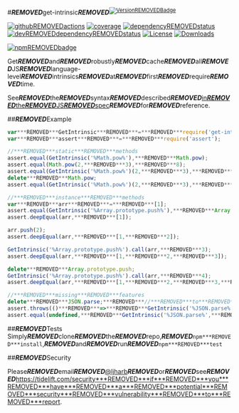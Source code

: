 #***REMOVED***get-intrinsic***REMOVED***<sup>[![Version***REMOVED***Badge][npm-version-svg]][package-url]</sup>

[![github***REMOVED***actions][actions-image]][actions-url]
[![coverage][codecov-image]][codecov-url]
[![dependency***REMOVED***status][deps-svg]][deps-url]
[![dev***REMOVED***dependency***REMOVED***status][dev-deps-svg]][dev-deps-url]
[![License][license-image]][license-url]
[![Downloads][downloads-image]][downloads-url]

[![npm***REMOVED***badge][npm-badge-png]][package-url]

Get***REMOVED***and***REMOVED***robustly***REMOVED***cache***REMOVED***all***REMOVED***JS***REMOVED***language-level***REMOVED***intrinsics***REMOVED***at***REMOVED***first***REMOVED***require***REMOVED***time.

See***REMOVED***the***REMOVED***syntax***REMOVED***described***REMOVED***[in***REMOVED***the***REMOVED***JS***REMOVED***spec](https://tc39.es/ecma262/#sec-well-known-intrinsic-objects)***REMOVED***for***REMOVED***reference.

##***REMOVED***Example

```js
var***REMOVED***GetIntrinsic***REMOVED***=***REMOVED***require('get-intrinsic');
var***REMOVED***assert***REMOVED***=***REMOVED***require('assert');

//***REMOVED***static***REMOVED***methods
assert.equal(GetIntrinsic('%Math.pow%'),***REMOVED***Math.pow);
assert.equal(Math.pow(2,***REMOVED***3),***REMOVED***8);
assert.equal(GetIntrinsic('%Math.pow%')(2,***REMOVED***3),***REMOVED***8);
delete***REMOVED***Math.pow;
assert.equal(GetIntrinsic('%Math.pow%')(2,***REMOVED***3),***REMOVED***8);

//***REMOVED***instance***REMOVED***methods
var***REMOVED***arr***REMOVED***=***REMOVED***[1];
assert.equal(GetIntrinsic('%Array.prototype.push%'),***REMOVED***Array.prototype.push);
assert.deepEqual(arr,***REMOVED***[1]);

arr.push(2);
assert.deepEqual(arr,***REMOVED***[1,***REMOVED***2]);

GetIntrinsic('%Array.prototype.push%').call(arr,***REMOVED***3);
assert.deepEqual(arr,***REMOVED***[1,***REMOVED***2,***REMOVED***3]);

delete***REMOVED***Array.prototype.push;
GetIntrinsic('%Array.prototype.push%').call(arr,***REMOVED***4);
assert.deepEqual(arr,***REMOVED***[1,***REMOVED***2,***REMOVED***3,***REMOVED***4]);

//***REMOVED***missing***REMOVED***features
delete***REMOVED***JSON.parse;***REMOVED***//***REMOVED***to***REMOVED***simulate***REMOVED***a***REMOVED***real***REMOVED***intrinsic***REMOVED***that***REMOVED***is***REMOVED***missing***REMOVED***in***REMOVED***the***REMOVED***environment
assert.throws(()***REMOVED***=>***REMOVED***GetIntrinsic('%JSON.parse%'));
assert.equal(undefined,***REMOVED***GetIntrinsic('%JSON.parse%',***REMOVED***true));
```

##***REMOVED***Tests
Simply***REMOVED***clone***REMOVED***the***REMOVED***repo,***REMOVED***`npm***REMOVED***install`,***REMOVED***and***REMOVED***run***REMOVED***`npm***REMOVED***test`

##***REMOVED***Security

Please***REMOVED***email***REMOVED***[@ljharb](https://github.com/ljharb)***REMOVED***or***REMOVED***see***REMOVED***https://tidelift.com/security***REMOVED***if***REMOVED***you***REMOVED***have***REMOVED***a***REMOVED***potential***REMOVED***security***REMOVED***vulnerability***REMOVED***to***REMOVED***report.

[package-url]:***REMOVED***https://npmjs.org/package/get-intrinsic
[npm-version-svg]:***REMOVED***https://versionbadg.es/ljharb/get-intrinsic.svg
[deps-svg]:***REMOVED***https://david-dm.org/ljharb/get-intrinsic.svg
[deps-url]:***REMOVED***https://david-dm.org/ljharb/get-intrinsic
[dev-deps-svg]:***REMOVED***https://david-dm.org/ljharb/get-intrinsic/dev-status.svg
[dev-deps-url]:***REMOVED***https://david-dm.org/ljharb/get-intrinsic#info=devDependencies
[npm-badge-png]:***REMOVED***https://nodei.co/npm/get-intrinsic.png?downloads=true&stars=true
[license-image]:***REMOVED***https://img.shields.io/npm/l/get-intrinsic.svg
[license-url]:***REMOVED***LICENSE
[downloads-image]:***REMOVED***https://img.shields.io/npm/dm/get-intrinsic.svg
[downloads-url]:***REMOVED***https://npm-stat.com/charts.html?package=get-intrinsic
[codecov-image]:***REMOVED***https://codecov.io/gh/ljharb/get-intrinsic/branch/main/graphs/badge.svg
[codecov-url]:***REMOVED***https://app.codecov.io/gh/ljharb/get-intrinsic/
[actions-image]:***REMOVED***https://img.shields.io/endpoint?url=https://github-actions-badge-u3jn4tfpocch.runkit.sh/ljharb/get-intrinsic
[actions-url]:***REMOVED***https://github.com/ljharb/get-intrinsic/actions
